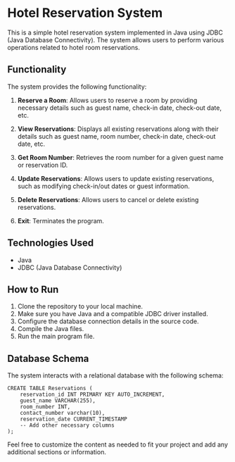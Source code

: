 # Hotel Reservation System

This is a simple hotel reservation system implemented in Java using JDBC (Java Database Connectivity). The system allows users to perform various operations related to hotel room reservations.

## Functionality

The system provides the following functionality:

1. **Reserve a Room**: Allows users to reserve a room by providing necessary details such as guest name, check-in date, check-out date, etc.

2. **View Reservations**: Displays all existing reservations along with their details such as guest name, room number, check-in date, check-out date, etc.

3. **Get Room Number**: Retrieves the room number for a given guest name or reservation ID.

4. **Update Reservations**: Allows users to update existing reservations, such as modifying check-in/out dates or guest information.

5. **Delete Reservations**: Allows users to cancel or delete existing reservations.

6. **Exit**: Terminates the program.

## Technologies Used

- Java
- JDBC (Java Database Connectivity)

## How to Run

1. Clone the repository to your local machine.
2. Make sure you have Java and a compatible JDBC driver installed.
3. Configure the database connection details in the source code.
4. Compile the Java files.
5. Run the main program file.

## Database Schema

The system interacts with a relational database with the following schema:

```
CREATE TABLE Reservations (
    reservation_id INT PRIMARY KEY AUTO_INCREMENT,
    guest_name VARCHAR(255),
    room_number INT,
    contact_number varchar(10),
    reservation_date CURRENT_TIMESTAMP
    -- Add other necessary columns
);
```

Feel free to customize the content as needed to fit your project and add any additional sections or information.
